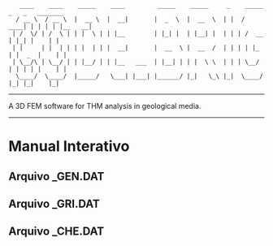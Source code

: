 	   ____    ____    _____    ____         _____    _____     _    _____   _   _   _______  
	  / __ \  / __ \  |  __ \  |  __|       |  _  \  |  __  \  | |  / ____| | | | | |__   __| 
	 | /  \/ | /  \ | | |  \ | | |__        | |_| |  | |__| |  | | | /  __  | |_| |    | |    
	 | |     | |  | | | |  | | |  __|       |  __  \ |  __  /  | | | | |_ | |  _  |    | |    
	 | \__/\ | \__/ | | |__/ | | |__   ___  | |__| | | |  \ \  | | | \__/ | | | | |    | |    
	  \____/  \____/  |_____/   \___| |___| |______/ |_|   \_\ |_|  \____/  |_| |_|    |_|    


---

   A 3D FEM software for THM analysis in geological media.

---

# Manual Interativo

## Arquivo _GEN.DAT

## Arquivo _GRI.DAT

## Arquivo _CHE.DAT

